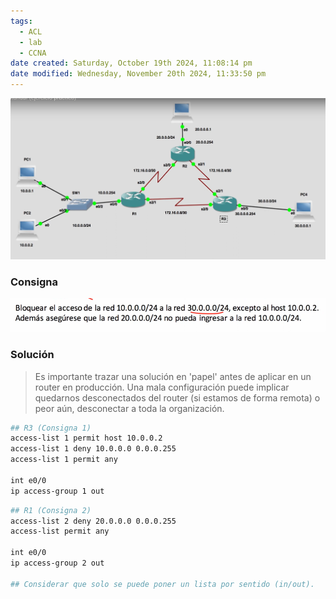 ```yaml
---
tags:
  - ACL
  - lab
  - CCNA
date created: Saturday, October 19th 2024, 11:08:14 pm
date modified: Wednesday, November 20th 2024, 11:33:50 pm
---
```


![](_anexos_/Screenshot%20from%202023-12-28%2023-12-58.png)

### Consigna
![](_anexos_/Screenshot%20from%202023-12-28%2023-13-32.png)

### Solución
> Es importante trazar una solución en 'papel' antes de aplicar en un router en producción. Una mala configuración puede implicar quedarnos desconectados del router (si estamos de forma remota) o peor aún, desconectar a toda la organización.

``` bash
## R3 (Consigna 1)
access-list 1 permit host 10.0.0.2
access-list 1 deny 10.0.0.0 0.0.0.255
access-list 1 permit any

int e0/0
ip access-group 1 out
```

``` bash
## R1 (Consigna 2)
access-list 2 deny 20.0.0.0 0.0.0.255
access-list permit any

int e0/0
ip access-group 2 out

## Considerar que solo se puede poner un lista por sentido (in/out).
```